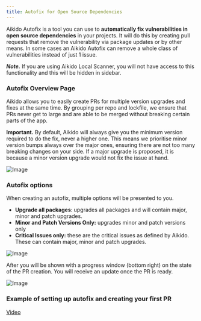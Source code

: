 ```yaml
---
title: Autofix for Open Source Dependencies
---
```



Aikido Autofix is a tool you can use to **automatically fix vulnerabilities in open source dependencies** in your projects. It will do this by creating pull requests that remove the vulnerability via package updates or by other means. In some cases an Aikido Autofix can remove a whole class of vulnerabilities instead of just 1 issue.

***Note.*** If you are using Aikido Local Scanner, you will not have access to this functionality and this will be hidden in sidebar.

### Autofix Overview Page

Aikido allows you to easily create PRs for multiple version upgrades and fixes at the same time. By grouping per repo and lockfile, we ensure that PRs never get to large and are able to be merged without breaking certain parts of the app.

**Important.** By default, Aikido will always give you the minimum version required to do the fix, never a higher one. This means we prioritise minor version bumps always over the major ones, ensuring there are not too many breaking changes on your side. If a major upgrade is proposed, it is because a minor version upgrade would not fix the issue at hand.

![Image](https://ucarecdn.com/6b1cd879-9709-4df0-8f9f-23855e0f9d38/)

### Autofix options

When creating an autofix, multiple options will be presented to you.

- **Upgrade all packages**: upgrades all packages and will contain major, minor and patch upgrades.
- **Minor and Patch Versions Only:** upgrades minor and patch versions only
- **Critical Issues only:** these are the critical issues as defined by Aikido. These can contain major, minor and patch upgrades.

![Image](https://ucarecdn.com/3c94580b-c7a2-48cd-a31c-c45b72dcea99/)

After you will be shown with a progress window (bottom right) on the state of the PR creation. You will receive an update once the PR is ready.

![Image](https://ucarecdn.com/16361918-0a43-4db3-b7ff-f250361d5fae/)

### Example of setting up autofix and creating your first PR

[Video](https://ucarecdn.com/4d1a26c8-3ccf-4762-818c-e3430058f9a9/)
